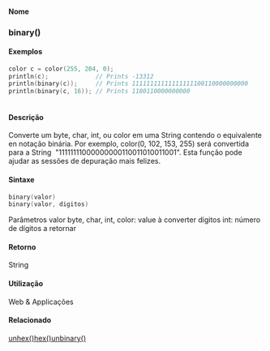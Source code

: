 
#### Nome
### binary()

#### Exemplos

```pde
color c = color(255, 204, 0); 
println(c);             // Prints -13312 
println(binary(c));     // Prints 11111111111111111100110000000000 
println(binary(c, 16)); // Prints 1100110000000000 
 

```

#### Descrição
Converte um byte, char, int, ou color em uma
String contendo o equivalente en notação binária.
Por exemplo, color(0, 102, 153, 255) será convertida para a
String  "11111111000000000110011010011001". Esta
função pode ajudar as sessões de
depuração mais felizes.

#### Sintaxe
```pde
binary(valor)
binary(valor, digitos)

```
Parâmetros
valor
byte, char, int, color: value à converter
digitos
int: número de dígitos a retornar

#### Retorno

	
String

#### Utilização

	
Web & Applicações

#### Relacionado
[unhex()](unhex_)[hex()](hex_)[unbinary()](unbinary_)
